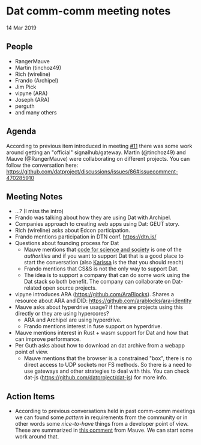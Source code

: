 # Dat comm-comm meeting notes

14 Mar 2019

## People

- RangerMauve
- Martin (tinchoz49)
- Rich (wireline)
- Frando (Archipel)
- Jim Pick
- vipyne (ARA)
- Joseph (ARA)
- perguth
- and many others

## Agenda

According to previous item introduced in meeting [#11](meeting-notes/11-28February2019.md) there was some work around getting an "official" signalhub/gateway. Martin (@tinchoz49) and Mauve (@RangerMauve) were collaborating on different projects. You can follow the conversation here: https://github.com/datproject/discussions/issues/86#issuecomment-470285910

## Meeting Notes

- ...? (I miss the intro)
- Frando was talking about how they are using Dat with Archipel.
- Companies approach to creating web apps using Dat: GEUT story.
- Rich (wireline) asks about Edcon participation.
- Frando mentions participation in DTN conf. https://dtn.is/
- Questions about founding process for Dat
    - Mauve mentions that [code for science and society](https://codeforscience.org/) is one of the _authorities_ and if you want to support Dat that is a good place to start the conversation (also [Karissa](https://github.com/karissa) is the that you should reach)
    - Frando mentions that CS&S is not the only way to support Dat.
    - The idea is to support a company that can do some work using the Dat stack so both benefit. The company can collaborate on Dat-related open source projects.
- vipyne introduces ARA (https://github.com/AraBlocks). Shares a resource about ARA and DID: https://github.com/arablocks/ara-identity
- Mauve asks about hyperdrive usage? if there are projects using this directly or they are using hypercores?
    - ARA and Archipel are using hyperdrive.
    - Frando mentions interest in fuse support on hyperdrive.
- Mauve mentions interest in Rust + wasm support for Dat and how that can improve performance.
- Per Guth asks about how to download an dat archive from a webapp point of view.
    - Mauve mentions that the browser is a constrained "box", there is no direct access to UDP sockets nor FS methods. So there is a need to use gateways and other strategies to deal with this. You can check dat-js (https://github.com/datproject/dat-js) for more info.

## Action Items

- According to previous conversations held in past comm-comm meetings we can found some _pattern_ in requirements from the community or in other words some _nice-to-have_ things from a developer point of view. These are summarized in [this comment](https://github.com/dat-land/comm-comm/issues/38#issuecomment-473017953) from Mauve. We can start some work around that.
